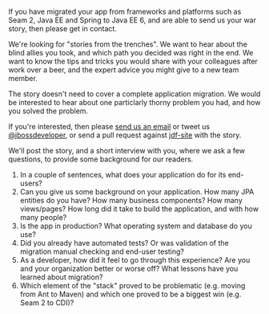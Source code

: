 If you have migrated your app from frameworks and platforms such as Seam 2, Java EE and Spring to Java EE 6, and are able to send us your war story, then please get in contact.

We're looking for "stories from the trenches". We want to hear about the blind allies you took, and which path you decided was right in the end. We want to know the tips and tricks you would share with your colleagues after work over a beer, and the expert advice you might give to a new team member. 

The story doesn't need to cover a complete application migration. We would be interested to hear about one particlarly thorny problem you had, and how you solved the problem.

If you're interested, then please [send us an email](mailto:jdf@jboss.org) or tweet us [@jbossdeveloper](https://twitter.com/#!/jbossdeveloper), or send a pull request against [jdf-site](https://github.com/jboss-jdf/jdf-site/tree/master/migrations/war-stories) with the story.

We'll post the story, and a short interview with you, where we ask a few questions, to provide some background for our readers.

1. In a couple of sentences, what does your application do for its end-users?
2. Can you give us some background on your application. How many JPA entities do you have? How many business components? How many views/pages? How long did it take to build the application, and with how many people?
3. Is the app in production? What operating system and database do you use?
4. Did you already have automated tests? Or was validation of the migration manual checking and end-user testing?
5. As a developer, how did it feel to go through this experience? Are you and your organization better or worse off? What lessons have you learned about migration?
6. Which element of the "stack" proved to be problematic (e.g. moving from Ant to Maven) and which one proved to be a biggest win (e.g. Seam 2 to CDI)?

